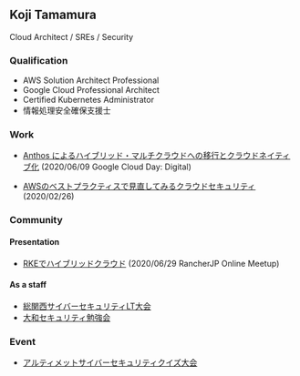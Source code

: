 ## Koji Tamamura
Cloud Architect / SREs / Security

### Qualification
* AWS Solution Architect Professional
* Google Cloud Professional Architect
* Certified Kubernetes Administrator
* 情報処理安全確保支援士

### Work
* [Anthos によるハイブリッド・マルチクラウドへの移行とクラウドネイティブ化](https://cloudonair.withgoogle.com/events/google-cloud-day-digital?talk=d1-appdev05) (2020/06/09 Google Cloud Day: Digital)
 
* [AWSのベストプラクティスで見直してみるクラウドセキュリティ](https://www.ogis-ri.co.jp/event/1273617_6738.html) (2020/02/26)

### Community
#### Presentation
* [RKEでハイブリッドクラウド](https://speakerdeck.com/ktamamu/rkedehaiburitudokuraudo) (2020/06/29 RancherJP Online Meetup)

#### As a staff  
* [総関西サイバーセキュリティLT大会](https://sec-kansai.connpass.com/)
* [大和セキュリティ勉強会](https://yamatosecurity.connpass.com/)

### Event
* [アルティメットサイバーセキュリティクイズ大会](https://www.seckansai.com/ucsecquiz/)

<!--
**ktamamu/ktamamu** is a ✨ _special_ ✨ repository because its `README.md` (this file) appears on your GitHub profile.

Here are some ideas to get you started:

- 🔭 I’m currently working on ...
- 🌱 I’m currently learning ...
- 👯 I’m looking to collaborate on ...
- 🤔 I’m looking for help with ...
- 💬 Ask me about ...
- 📫 How to reach me: ...
- 😄 Pronouns: ...
- ⚡ Fun fact: ...
-->
